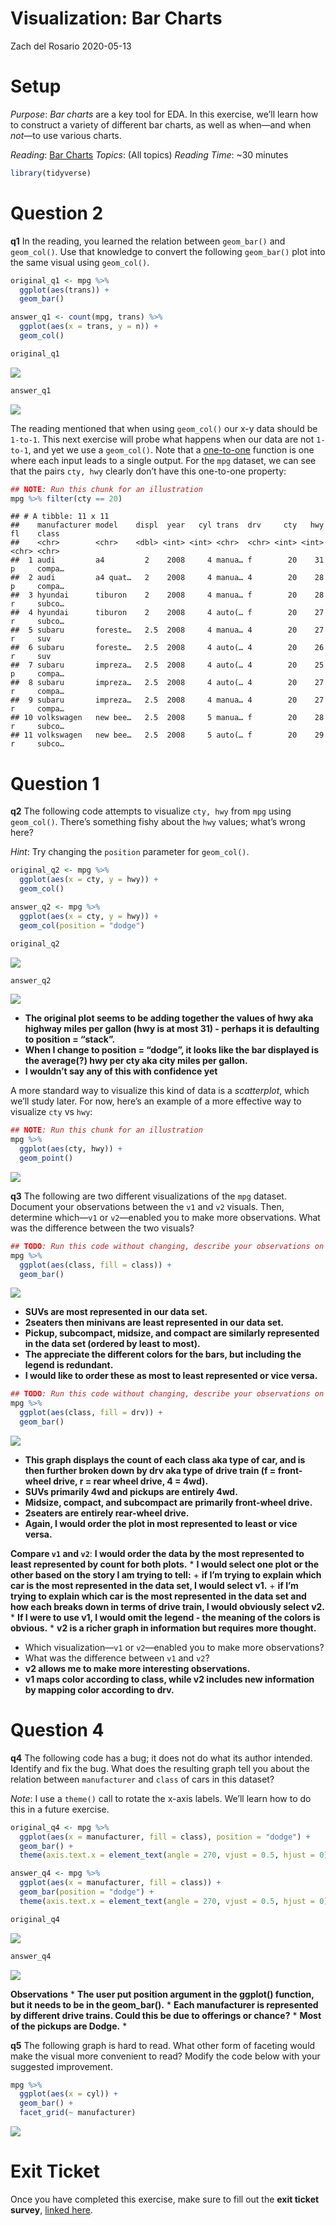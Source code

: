 Visualization: Bar Charts
================
Zach del Rosario
2020-05-13

# Setup

*Purpose*: *Bar charts* are a key tool for EDA. In this exercise, we’ll
learn how to construct a variety of different bar charts, as well as
when—and when *not*—to use various charts.

*Reading*: [Bar Charts](https://rstudio.cloud/learn/primers/3.2)
*Topics*: (All topics) *Reading Time*: \~30 minutes

``` r
library(tidyverse)
```

# Question 2

**q1** In the reading, you learned the relation between `geom_bar()` and
`geom_col()`. Use that knowledge to convert the following `geom_bar()`
plot into the same visual using `geom_col()`.

``` r
original_q1 <- mpg %>%
  ggplot(aes(trans)) +
  geom_bar()

answer_q1 <- count(mpg, trans) %>% 
  ggplot(aes(x = trans, y = n)) +
  geom_col()

original_q1
```

![](d06-e-vis01-bar-charts-assignment_files/figure-gfm/q1-task-1.png)<!-- -->

``` r
answer_q1
```

![](d06-e-vis01-bar-charts-assignment_files/figure-gfm/q1-task-2.png)<!-- -->

The reading mentioned that when using `geom_col()` our x-y data should
be `1-to-1`. This next exercise will probe what happens when our data
are not `1-to-1`, and yet we use a `geom_col()`. Note that a
[one-to-one](https://en.wikipedia.org/wiki/Injective_function) function
is one where each input leads to a single output. For the `mpg` dataset,
we can see that the pairs `cty, hwy` clearly don’t have this one-to-one
property:

``` r
## NOTE: Run this chunk for an illustration
mpg %>% filter(cty == 20)
```

    ## # A tibble: 11 x 11
    ##    manufacturer model    displ  year   cyl trans  drv     cty   hwy fl    class 
    ##    <chr>        <chr>    <dbl> <int> <int> <chr>  <chr> <int> <int> <chr> <chr> 
    ##  1 audi         a4         2    2008     4 manua… f        20    31 p     compa…
    ##  2 audi         a4 quat…   2    2008     4 manua… 4        20    28 p     compa…
    ##  3 hyundai      tiburon    2    2008     4 manua… f        20    28 r     subco…
    ##  4 hyundai      tiburon    2    2008     4 auto(… f        20    27 r     subco…
    ##  5 subaru       foreste…   2.5  2008     4 manua… 4        20    27 r     suv   
    ##  6 subaru       foreste…   2.5  2008     4 auto(… 4        20    26 r     suv   
    ##  7 subaru       impreza…   2.5  2008     4 auto(… 4        20    25 p     compa…
    ##  8 subaru       impreza…   2.5  2008     4 auto(… 4        20    27 r     compa…
    ##  9 subaru       impreza…   2.5  2008     4 manua… 4        20    27 r     compa…
    ## 10 volkswagen   new bee…   2.5  2008     5 manua… f        20    28 r     subco…
    ## 11 volkswagen   new bee…   2.5  2008     5 auto(… f        20    29 r     subco…

# Question 1

**q2** The following code attempts to visualize `cty, hwy` from `mpg`
using `geom_col()`. There’s something fishy about the `hwy` values;
what’s wrong here?

*Hint*: Try changing the `position` parameter for `geom_col()`.

``` r
original_q2 <- mpg %>%
  ggplot(aes(x = cty, y = hwy)) +
  geom_col()

answer_q2 <- mpg %>%
  ggplot(aes(x = cty, y = hwy)) +
  geom_col(position = "dodge")

original_q2
```

![](d06-e-vis01-bar-charts-assignment_files/figure-gfm/q2-task-1.png)<!-- -->

``` r
answer_q2
```

![](d06-e-vis01-bar-charts-assignment_files/figure-gfm/q2-task-2.png)<!-- -->

  - **The original plot seems to be adding together the values of hwy
    aka highway miles per gallon (hwy is at most 31) - perhaps it is
    defaulting to position = “stack”.**
  - **When I change to position = “dodge”, it looks like the bar
    displayed is the average(?) hwy per cty aka city miles per gallon.**
  - **I wouldn’t say any of this with confidence yet**

A more standard way to visualize this kind of data is a *scatterplot*,
which we’ll study later. For now, here’s an example of a more effective
way to visualize `cty` vs `hwy`:

``` r
## NOTE: Run this chunk for an illustration
mpg %>%
  ggplot(aes(cty, hwy)) +
  geom_point()
```

![](d06-e-vis01-bar-charts-assignment_files/figure-gfm/q2-compare-1.png)<!-- -->

**q3** The following are two different visualizations of the `mpg`
dataset. Document your observations between the `v1` and `v2` visuals.
Then, determine which—`v1` or `v2`—enabled you to make more
observations. What was the difference between the two visuals?

``` r
## TODO: Run this code without changing, describe your observations on the data
mpg %>%
  ggplot(aes(class, fill = class)) +
  geom_bar()
```

![](d06-e-vis01-bar-charts-assignment_files/figure-gfm/q4-v1-1.png)<!-- -->

  - **SUVs are most represented in our data set.**
  - **2seaters then minivans are least represented in our data set.**
  - **Pickup, subcompact, midsize, and compact are similarly represented
    in the data set (ordered by least to most).**
  - **The appreciate the different colors for the bars, but including
    the legend is redundant.**
  - **I would like to order these as most to least represented or vice
    versa.**

<!-- end list -->

``` r
## TODO: Run this code without changing, describe your observations on the data
mpg %>%
  ggplot(aes(class, fill = drv)) +
  geom_bar()
```

![](d06-e-vis01-bar-charts-assignment_files/figure-gfm/q4-v2-1.png)<!-- -->

  - **This graph displays the count of each class aka type of car, and
    is then further broken down by drv aka type of drive train (f =
    front-wheel drive, r = rear wheel drive, 4 = 4wd).**
  - **SUVs primarily 4wd and pickups are entirely 4wd.**
  - **Midsize, compact, and subcompact are primarily front-wheel
    drive.**
  - **2seaters are entirely rear-wheel drive.**
  - **Again, I would order the plot in most represented to least or vice
    versa.**

**Compare `v1` and `v2`**: **I would order the data by the most
represented to least represented by count for both plots.** \* **I would
select one plot or the other based on the story I am trying to tell:** +
**if I’m trying to explain which car is the most represented in the data
set, I would select v1.** + **if I’m trying to explain which car is the
most represented in the data set and how each breaks down in terms of
drive train, I would obviously select v2.** \* **If I were to use v1, I
would omit the legend - the meaning of the colors is obvious.** \* **v2
is a richer graph in information but requires more thought.**

  - Which visualization—`v1` or `v2`—enabled you to make more
    observations?
  - What was the difference between `v1` and `v2`?
  - **v2 allows me to make more interesting observations.**
  - **v1 maps color according to class, while v2 includes new
    information by mapping color according to drv.**

# Question 4

**q4** The following code has a bug; it does not do what its author
intended. Identify and fix the bug. What does the resulting graph tell
you about the relation between `manufacturer` and `class` of cars in
this dataset?

*Note*: I use a `theme()` call to rotate the x-axis labels. We’ll learn
how to do this in a future exercise.

``` r
original_q4 <- mpg %>%
  ggplot(aes(x = manufacturer, fill = class), position = "dodge") +
  geom_bar() +
  theme(axis.text.x = element_text(angle = 270, vjust = 0.5, hjust = 0))

answer_q4 <- mpg %>%
  ggplot(aes(x = manufacturer, fill = class)) +
  geom_bar(position = "dodge") +
  theme(axis.text.x = element_text(angle = 270, vjust = 0.5, hjust = 0))

original_q4
```

![](d06-e-vis01-bar-charts-assignment_files/figure-gfm/q4-task-1.png)<!-- -->

``` r
answer_q4
```

![](d06-e-vis01-bar-charts-assignment_files/figure-gfm/q4-task-2.png)<!-- -->

**Observations** \* **The user put position argument in the ggplot()
function, but it needs to be in the geom\_bar().** \* **Each
manufacturer is represented by different drive trains. Could this be due
to offerings or chance?** \* **Most of the pickups are Dodge.** \*

**q5** The following graph is hard to read. What other form of faceting
would make the visual more convenient to read? Modify the code below
with your suggested improvement.

``` r
mpg %>%
  ggplot(aes(x = cyl)) +
  geom_bar() +
  facet_grid(~ manufacturer)
```

![](d06-e-vis01-bar-charts-assignment_files/figure-gfm/q5-task-1.png)<!-- -->

<!-- include-exit-ticket -->

# Exit Ticket

<!-- -------------------------------------------------- -->

Once you have completed this exercise, make sure to fill out the **exit
ticket survey**, [linked
here](https://docs.google.com/forms/d/e/1FAIpQLSeuq2LFIwWcm05e8-JU84A3irdEL7JkXhMq5Xtoalib36LFHw/viewform?usp=pp_url&entry.693978880=e-vis01-bar-charts-assignment.Rmd).
